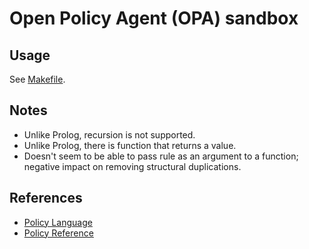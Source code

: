 
# Open Policy Agent (OPA) sandbox

## Usage

See [Makefile](./Makefile).

## Notes

* Unlike Prolog, recursion is not supported.
* Unlike Prolog, there is function that returns a value.
* Doesn't seem to be able to pass rule as an argument to a function;
  negative impact on removing structural duplications.

## References

* [Policy Language](https://www.openpolicyagent.org/docs/latest/policy-language/#comprehensions)
* [Policy Reference](https://www.openpolicyagent.org/docs/latest/policy-reference)

